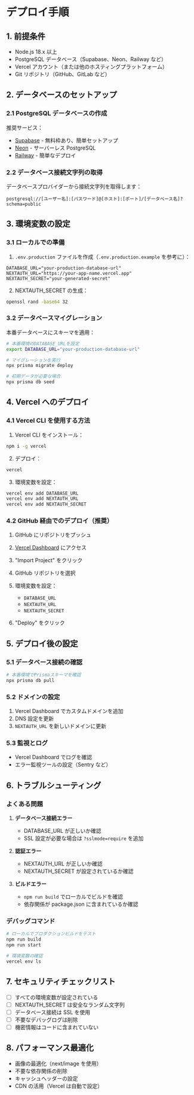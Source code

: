 # デプロイ手順

## 1. 前提条件

- Node.js 18.x 以上
- PostgreSQL データベース（Supabase、Neon、Railway など）
- Vercel アカウント（または他のホスティングプラットフォーム）
- Git リポジトリ（GitHub、GitLab など）

## 2. データベースのセットアップ

### 2.1 PostgreSQL データベースの作成

推奨サービス：
- [Supabase](https://supabase.com/) - 無料枠あり、簡単セットアップ
- [Neon](https://neon.tech/) - サーバーレス PostgreSQL
- [Railway](https://railway.app/) - 簡単なデプロイ

### 2.2 データベース接続文字列の取得

データベースプロバイダーから接続文字列を取得します：
```
postgresql://[ユーザー名]:[パスワード]@[ホスト]:[ポート]/[データベース名]?schema=public
```

## 3. 環境変数の設定

### 3.1 ローカルでの準備

1. `.env.production` ファイルを作成（`.env.production.example` を参考に）：

```env
DATABASE_URL="your-production-database-url"
NEXTAUTH_URL="https://your-app-name.vercel.app"
NEXTAUTH_SECRET="your-generated-secret"
```

2. NEXTAUTH_SECRET の生成：
```bash
openssl rand -base64 32
```

### 3.2 データベースマイグレーション

本番データベースにスキーマを適用：

```bash
# 本番環境のDATABASE_URLを設定
export DATABASE_URL="your-production-database-url"

# マイグレーションを実行
npx prisma migrate deploy

# 初期データが必要な場合
npx prisma db seed
```

## 4. Vercel へのデプロイ

### 4.1 Vercel CLI を使用する方法

1. Vercel CLI をインストール：
```bash
npm i -g vercel
```

2. デプロイ：
```bash
vercel
```

3. 環境変数を設定：
```bash
vercel env add DATABASE_URL
vercel env add NEXTAUTH_URL
vercel env add NEXTAUTH_SECRET
```

### 4.2 GitHub 経由でのデプロイ（推奨）

1. GitHub にリポジトリをプッシュ

2. [Vercel Dashboard](https://vercel.com/dashboard) にアクセス

3. "Import Project" をクリック

4. GitHub リポジトリを選択

5. 環境変数を設定：
   - `DATABASE_URL`
   - `NEXTAUTH_URL`
   - `NEXTAUTH_SECRET`

6. "Deploy" をクリック

## 5. デプロイ後の設定

### 5.1 データベース接続の確認

```bash
# 本番環境でPrismaスキーマを確認
npx prisma db pull
```

### 5.2 ドメインの設定

1. Vercel Dashboard でカスタムドメインを追加
2. DNS 設定を更新
3. `NEXTAUTH_URL` を新しいドメインに更新

### 5.3 監視とログ

- Vercel Dashboard でログを確認
- エラー監視ツールの設定（Sentry など）

## 6. トラブルシューティング

### よくある問題

1. **データベース接続エラー**
   - DATABASE_URL が正しいか確認
   - SSL 設定が必要な場合は `?sslmode=require` を追加

2. **認証エラー**
   - NEXTAUTH_URL が正しいか確認
   - NEXTAUTH_SECRET が設定されているか確認

3. **ビルドエラー**
   - `npm run build` でローカルでビルドを確認
   - 依存関係が package.json に含まれているか確認

### デバッグコマンド

```bash
# ローカルでプロダクションビルドをテスト
npm run build
npm run start

# 環境変数の確認
vercel env ls
```

## 7. セキュリティチェックリスト

- [ ] すべての環境変数が設定されている
- [ ] NEXTAUTH_SECRET は安全なランダム文字列
- [ ] データベース接続は SSL を使用
- [ ] 不要なデバッグログは削除
- [ ] 機密情報はコードに含まれていない

## 8. パフォーマンス最適化

- 画像の最適化（next/image を使用）
- 不要な依存関係の削除
- キャッシュヘッダーの設定
- CDN の活用（Vercel は自動で設定）